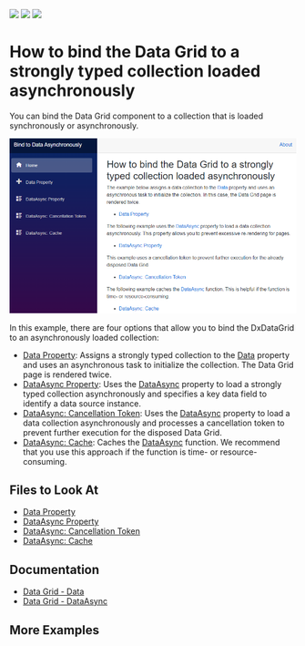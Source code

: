 <!-- default badges list -->
![](https://img.shields.io/endpoint?url=https://codecentral.devexpress.com/api/v1/VersionRange/289930056/20.1.6%2B)
[![](https://img.shields.io/badge/Open_in_DevExpress_Support_Center-FF7200?style=flat-square&logo=DevExpress&logoColor=white)](https://supportcenter.devexpress.com/ticket/details/T929369)
[![](https://img.shields.io/badge/📖_How_to_use_DevExpress_Examples-e9f6fc?style=flat-square)](https://docs.devexpress.com/GeneralInformation/403183)
<!-- default badges end -->
# How to bind the Data Grid to a strongly typed collection loaded asynchronously

You can bind the Data Grid component to a collection that is loaded synchronously or asynchronously.

![Data Grid: Data Binding Main Page](images/example-content.png)

In this example, there are four options that allow you to bind the DxDataGrid to an asynchronously loaded collection:
* [Data Property](./CS/DataBindingSamples/Pages/DataProperty.razor): Assigns a strongly typed collection to the [Data](https://docs.devexpress.com/Blazor/DevExpress.Blazor.DxDataGrid-1.Data) property and uses an asynchronous task to initialize the collection. The Data Grid page is rendered twice.
* [DataAsync Property](./CS/DataBindingSamples/Pages/DataAsyncProperty.razor): Uses the [DataAsync](https://docs.devexpress.com/Blazor/DevExpress.Blazor.DxDataGrid-1.DataAsync) property to load a strongly typed collection asynchronously and specifies a key data field to identify a data source instance.
* [DataAsync: Cancellation Token](./CS/DataBindingSamples/Pages/DataAsyncProperty.CancellationToken.razor): Uses the [DataAsync](https://docs.devexpress.com/Blazor/DevExpress.Blazor.DxDataGrid-1.DataAsync) property to load a data collection asynchronously and processes a cancellation token to prevent further execution for the disposed Data Grid.
* [DataAsync: Cache](./CS/DataBindingSamples/Pages/DataAsyncProperty.Cache.razor): Caches the [DataAsync](https://docs.devexpress.com/Blazor/DevExpress.Blazor.DxDataGrid-1.DataAsync) function. We recommend that you use this approach if the function is time- or resource-consuming.

<!-- default file list -->

## Files to Look At

* [Data Property](./CS/DataBindingSamples/Pages/DataProperty.razor)
* [DataAsync Property](./CS/DataBindingSamples/Pages/DataAsyncProperty.razor)
* [DataAsync: Cancellation Token](./CS/DataBindingSamples/Pages/DataAsyncProperty.CancellationToken.razor)
* [DataAsync: Cache](./CS/DataBindingSamples/Pages/DataAsyncProperty.Cache.razor)

<!-- default file list -->

## Documentation

* [Data Grid - Data](https://docs.devexpress.com/Blazor/DevExpress.Blazor.DxDataGrid-1.Data)
* [Data Grid - DataAsync](https://docs.devexpress.com/Blazor/DevExpress.Blazor.DxDataGrid-1.DataAsync)

## More Examples


